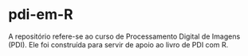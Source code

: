# pdi-em-R
A repositório refere-se ao curso de Processamento Digital de Imagens (PDI). Ele foi construída para servir de apoio ao livro de PDI com R.
